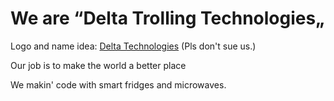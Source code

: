 # We are “Delta Trolling Technologies„

Logo and name idea: [Delta Technologies](https://deltatechnologies.hu/) (Pls don't sue us.)

Our job is to make the world a better place

We makin' code with smart fridges and microwaves.

